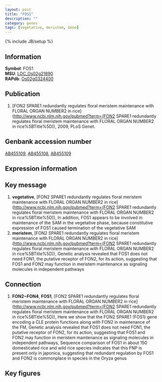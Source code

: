 ```yaml
---
layout: post
title: "FOS1"
description: ""
category: genes
tags: [vegetative, meristem, Gene]
---
```

{% include JB/setup %}

## Information
__Symbol__: FOS1  
__MSU__: [LOC_Os02g21890](http://rice.plantbiology.msu.edu/cgi-bin/ORF_infopage.cgi?orf=LOC_Os02g21890)  
__RAPdb__: [Os02g0324400](http://rapdb.dna.affrc.go.jp/viewer/gbrowse_details/irgsp1?name=Os02g0324400)  

## Publication
1. [FON2 SPARE1 redundantly regulates floral meristem maintenance with FLORAL ORGAN NUMBER2 in rice](http://www.ncbi.nlm.nih.gov/pubmed?term=(FON2 SPARE1 redundantly regulates floral meristem maintenance with FLORAL ORGAN NUMBER2 in rice%5BTitle%5D)), 2009, PLoS Genet.

## Genbank accession number
[AB455109](http://www.ncbi.nlm.nih.gov/nuccore/AB455109), [AB455108](http://www.ncbi.nlm.nih.gov/nuccore/AB455108), [AB455109](http://www.ncbi.nlm.nih.gov/nuccore/AB455109)

## Expression information

## Key message
1. __vegetative__, [FON2 SPARE1 redundantly regulates floral meristem maintenance with FLORAL ORGAN NUMBER2 in rice](http://www.ncbi.nlm.nih.gov/pubmed?term=(FON2 SPARE1 redundantly regulates floral meristem maintenance with FLORAL ORGAN NUMBER2 in rice%5BTitle%5D)),  In addition, FOS1 appears to be involved in maintenance of the SAM in the vegetative phase, because constitutive expression of FOS1 caused termination of the vegetative SAM
2. __meristem__, [FON2 SPARE1 redundantly regulates floral meristem maintenance with FLORAL ORGAN NUMBER2 in rice](http://www.ncbi.nlm.nih.gov/pubmed?term=(FON2 SPARE1 redundantly regulates floral meristem maintenance with FLORAL ORGAN NUMBER2 in rice%5BTitle%5D)),  Genetic analysis revealed that FOS1 does not need FON1, the putative receptor of FON2, for its action, suggesting that FOS1 and FON2 may function in meristem maintenance as signaling molecules in independent pathways

## Connection
1. __FON2~FON4__, __FOS1__, [FON2 SPARE1 redundantly regulates floral meristem maintenance with FLORAL ORGAN NUMBER2 in rice](http://www.ncbi.nlm.nih.gov/pubmed?term=(FON2 SPARE1 redundantly regulates floral meristem maintenance with FLORAL ORGAN NUMBER2 in rice%5BTitle%5D)),  Here we show that the FON2 SPARE1 (FOS1) gene encoding a CLE protein functions along with FON2 in maintenance of the FM, Genetic analysis revealed that FOS1 does not need FON1, the putative receptor of FON2, for its action, suggesting that FOS1 and FON2 may function in meristem maintenance as signaling molecules in independent pathways, Sequence comparison of FOS1 in about 150 domesticated rice and wild rice species indicates that this FNP is present only in japonica, suggesting that redundant regulation by FOS1 and FON2 is commonplace in species in the Oryza genus

## Key figures


